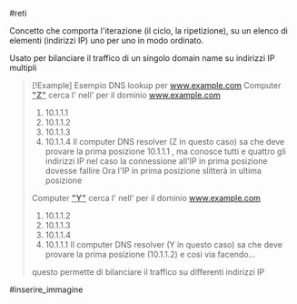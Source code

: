 #reti

Concetto che comporta l'iterazione (il ciclo, la ripetizione), su un elenco di elementi (indirizzi IP) uno per uno in modo ordinato.

Usato per bilanciare il traffico di un singolo domain name su indirizzi IP multipli

>[!Example] Esempio
>DNS lookup per www.example.com
>Computer <u>**"Z"**</u> cerca l'[](Studio/It%20Support/Bits%20and%20Bytes%20of%20Networking/Name%20Resolution.md#A%20Record%7CA%20record) nell'[](Studio/It%20Support/Bits%20and%20Bytes%20of%20Networking/Name%20Resolution.md#^a6447k%7CAuthoritative%20server) per il dominio www.example.com 
>	1.  10.1.1.1
>	2. 10.1.1.2
>	3. 10.1.1.3
>	4. 10.1.1.4
>Il computer DNS resolver (Z in questo caso) sa che deve provare la prima posizione 10.1.1.1 , ma conosce tutti e quattro gli indirizzi IP nel caso la connessione all'IP in prima posizione dovesse fallire
>Ora l'IP in prima posizione slitterà in ultima posizione
>
>Computer <u>**"Y"**</u> cerca l'[](Studio/It%20Support/Bits%20and%20Bytes%20of%20Networking/Name%20Resolution.md#A%20Record%7CA%20record) nell'[](Studio/It%20Support/Bits%20and%20Bytes%20of%20Networking/Name%20Resolution.md#^a6447k%7CAuthoritative%20server) per il dominio www.example.com 
>	1.  10.1.1.2
>	2. 10.1.1.3
>	3. 10.1.1.4
>	4. 10.1.1.1
>Il computer DNS resolver (Y in questo caso) sa che deve provare la prima posizione (10.1.1.2)
>e così via facendo...
>
>questo permette di bilanciare il traffico su differenti indirizzi IP

#inserire_immagine 




